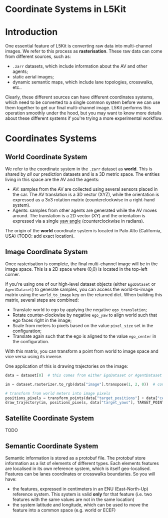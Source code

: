 Coordinate Systems in L5Kit
===

# Introduction
One essential feature of L5Kit is converting raw data into multi-channel images. We refer to this process as
**rasterisation**. These raw data can come from different sources, such as:
- `.zarr` datasets, which include information about the AV and other agents;
- static aerial images;
- dynamic semantic maps, which include lane topologies, crosswalks, etc..

Clearly, these different sources can have different coordinates systems, which need to be converted to a single common system
before we can use them together to get our final multi-channel image. 
L5Kit performs this operation smoothly under the hood, but you may want to know more details about these different systems
if you're trying a more experimental workflow.

# Coordinates Systems

## World Coordinate System
We refer to the coordinate system in the `.zarr` dataset as **world**. This is shared by *all* our prediction datasets
and is a 3D metric space. The entities living in this space are the AV and the agents:
- AV: samples from the AV are collected using several sensors placed in the car. The AV translation is a 3D vector (XYZ), 
while the orientation is expressed as a 3x3 rotation matrix (counterclockwise in a right-hand system).
- Agents: samples from other agents are generated while the AV moves around. The translation is a 2D vector (XY) and the orientation
is expressed via a single [yaw angle](https://en.wikipedia.org/wiki/Yaw_(rotation)) (counterclockwise in radians).

The origin of the **world** coordinate system is located in Palo Alto (California, USA) (TODO: add exact location).

## Image Coordinate System
Once rasterisation is complete, the final multi-channel image will be in the image space. This is a 2D space where (0,0)
is located in the top-left corner.

If you're using one of our high-level dataset objects (either `EgoDataset` or `AgentDataset`) to generate samples, you can 
access the world-to-image matrix using the `world_to_image` key on the returned dict. When building this matrix, several steps are combined:
- Translate world to ego by applying the negative `ego_translation`;
- Rotate counter-clockwise by negative `ego_yaw` to align world such that ego faces right in the image;
- Scale from meters to pixels based on the value `pixel_size` set in the configuration;
- Translate again such that the ego is aligned to the value `ego_center` in the configuration.

With this matrix, you can transform a point from world to image space and vice versa using its inverse.

One application of this is drawing trajectories on the image:

```python
data = dataset[0]  # this comes from either EgoDataset or AgentDataset

im = dataset.rasterizer.to_rgb(data["image"].transpose(1, 2, 0))  # convert raster into rgb

# transform from world meters into image pixels
positions_pixels = transform_points(data["target_positions"] + data["centroid"][:2], data["world_to_image"])
draw_trajectory(im, positions_pixels, data["target_yaws"], TARGET_POINTS_COLOR)
```

## Satellite Coordinate System
TODO

## Semantic Coordinate System
Semantic information is stored as a protobuf file. The protobuf store information as a list of elements of different types.
Each elements features are localised in its own reference system, which is itself geo-localised. Features can be
lanes coordinates or crosswalks boundaries. So you will have:
- the features, expressed in centimeters in an ENU (East-North-Up) reference system. This system is valid **only** for that feature 
(i.e. two features with the same values are not in the same location)
- the system latitude and longitude, which can be used to move the feature into a common space (e.g. world or ECEF)

